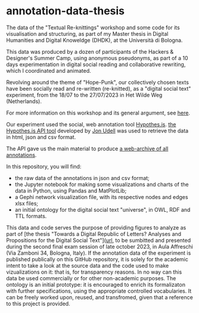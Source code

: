# annotation-data-thesis
The data of the "Textual Re-knittings" workshop and some code for its visualisation and structuring, as part of my Master thesis in Digital Humanities and Digital Knoweldge (DHDK), at the Università di Bologna.

This data was produced by a dozen of participants of the Hackers & Designer's Summer Camp, using anonymous pseudonyms, as part of a 10 days experimentation in digital social reading and collaborative rewriting, which I coordinated and animated. 

Revolving around the theme of "Hope-Punk", our collectively chosen texts have been socially read and re-written (re-knitted), as a "digital social text" experiment, from the 18/07 to the 27/07/2023 in Het Wilde Weg (Netherlands).

For more information on this workshop and its general argument, see [here](https://hackersanddesigners.nl/s/Summer_Camp_2023/p/Textual_Re-knittings). 

Our experiment used the social, web annotation tool [Hypothes.is](https://web.hypothes.is/). [the Hypothes.is API tool](https://jonudell.info/h/facet/) developed by [Jon Udell](https://github.com/judell) was used to retrieve the data in html, json and csv format.

The API gave us the main material to produce [a web-archive of all annotations](https://networkcultures.org/reading-group/textual-reknittings/annotation-archive/all-annotations.html). 

In this repository, you will find:
- the raw data of the annotations in json and csv format;
- the Jupyter notebook for making some visualizations and charts of the data in Python, using Pandas and MatPlotLib;
- a Gephi network visualization file, with its respective nodes and edges xlsx files;
- an initial ontology for the digital social text "universe", in OWL, RDF and TTL formats.

This data and code serves the purpose of providing figures to analyze as part of [the thesis "Towards a Digital Republic of Letters? Analyses and Propositions for the Digital Social Text"]([url](https://networkcultures.org/reading-group/digital-social-text.pdf), to be sumbitted and presented during the second final exam session of late october 2023, in Aula Affreschi (Via Zamboni 34, Bologna, Italy). If the annotation data of the experiment is published publically on this GitHub repository, it is solely for the academic intent to take a look at the source data and the code used to make vizualizations on it: that is, for transparency reasons. In no way can this data be used commercially or for other non-academic purposes. The ontology is an initial prototype: it is encouraged to enrich its formalizaton with further specifications, using the appropriate controlled vocabularies. It can be freely worked upon, reused, and transfromed, given that a reference to this project is provided.

